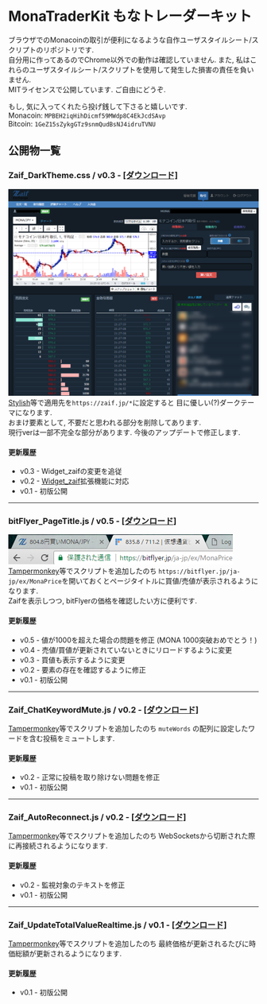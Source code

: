 # MonaTraderKit もなトレーダーキット
ブラウザでのMonacoinの取引が便利になるような自作ユーザスタイルシート/スクリプトのリポジトリです.  
自分用に作ってあるのでChrome以外での動作は確認していません. また, 私はこれらのユーザスタイルシート/スクリプトを使用して発生した損害の責任を負いません.  
MITライセンスで公開しています. ご自由にどうぞ.

もし, 気に入ってくれたら投げ銭して下さると嬉しいです.  
Monacoin: `MPBEH2iqHihDicmf59MWdp8C4EkJcdSAvp`  
Bitcoin: `1GeZ15sZykgGTz9snmQudBsNJ4idruTVNU`

## 公開物一覧
### Zaif_DarkTheme.css / v0.3 - [[ダウンロード]](https://raw.githubusercontent.com/SlashNephy/MonaTraderKit/master/Zaif_DarkTheme.css)
<img src="https://raw.githubusercontent.com/SlashNephy/MonaTraderKit/master/img/Zaif_DarkTheme.png"><br>
[Stylish](https://chrome.google.com/webstore/detail/stylish-custom-themes-for/fjnbnpbmkenffdnngjfgmeleoegfcffe?hl=ja)等で適用先を`https://zaif.jp/*`に設定すると 目に優しい(?)ダークテーマになります.  
おまけ要素として, 不要だと思われる部分を削除してあります.  
現行verは一部不完全な部分があります. 今後のアップデートで修正します.

#### 更新履歴
- v0.3 - Widget_zaifの変更を追従
- v0.2 - [Widget_zaif](https://chrome.google.com/webstore/detail/widgetzaif/igoecdicmkohhcfjonhfidhkdjhhcgae?hl=ja)拡張機能に対応
- v0.1 - 初版公開

---

### bitFlyer_PageTitle.js / v0.5 - [[ダウンロード]](https://raw.githubusercontent.com/SlashNephy/MonaTraderKit/master/bitFlyer_PageTitle.js)
<img src="https://raw.githubusercontent.com/SlashNephy/MonaTraderKit/master/img/bitFlyer_PageTitle.png"><br>
[Tampermonkey](https://chrome.google.com/webstore/detail/tampermonkey/dhdgffkkebhmkfjojejmpbldmpobfkfo?hl=ja)等でスクリプトを追加したのち `https://bitflyer.jp/ja-jp/ex/MonaPrice`を開いておくとページタイトルに買値/売値が表示されるようになります.  
Zaifを表示しつつ, bitFlyerの価格を確認したい方に便利です.

#### 更新履歴
- v0.5 - 値が1000を超えた場合の問題を修正 (MONA 1000突破おめでとう！)
- v0.4 - 売値/買値が更新されていないときにリロードするように変更
- v0.3 - 買値も表示するように変更
- v0.2 - 要素の存在を確認するように修正
- v0.1 - 初版公開

---

### Zaif_ChatKeywordMute.js / v0.2 - [[ダウンロード]](https://raw.githubusercontent.com/SlashNephy/MonaTraderKit/master/Zaif_ChatKeywordMute.js)
[Tampermonkey](https://chrome.google.com/webstore/detail/tampermonkey/dhdgffkkebhmkfjojejmpbldmpobfkfo?hl=ja)等でスクリプトを追加したのち `muteWords` の配列に設定したワードを含む投稿をミュートします.

#### 更新履歴
- v0.2 - 正常に投稿を取り除けない問題を修正
- v0.1 - 初版公開

---

### Zaif_AutoReconnect.js / v0.2 - [[ダウンロード]](https://raw.githubusercontent.com/SlashNephy/MonaTraderKit/master/Zaif_AutoReconnect.js)
[Tampermonkey](https://chrome.google.com/webstore/detail/tampermonkey/dhdgffkkebhmkfjojejmpbldmpobfkfo?hl=ja)等でスクリプトを追加したのち WebSocketsから切断された際に再接続されるようになります.

#### 更新履歴
- v0.2 - 監視対象のテキストを修正
- v0.1 - 初版公開

---

### Zaif_UpdateTotalValueRealtime.js / v0.1 - [[ダウンロード]](https://raw.githubusercontent.com/SlashNephy/MonaTraderKit/master/Zaif_UpdateTotalValueRealtime.js)
[Tampermonkey](https://chrome.google.com/webstore/detail/tampermonkey/dhdgffkkebhmkfjojejmpbldmpobfkfo?hl=ja)等でスクリプトを追加したのち 最終価格が更新されるたびに時価総額が更新されるようになります.

#### 更新履歴
- v0.1 - 初版公開
